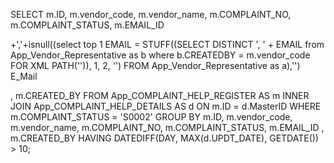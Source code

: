 SELECT  m.ID,  m.vendor_code, m.vendor_name, m.COMPLAINT_NO, m.COMPLAINT_STATUS,  m.EMAIL_ID

+','+isnull((select top 1 EMAIL = STUFF((SELECT DISTINCT ', ' + EMAIL from App_Vendor_Representative as b where b.CREATEDBY = m.vendor_code FOR XML PATH('')), 1, 2, '') FROM App_Vendor_Representative as a),'') E_Mail


,
m.CREATED_BY 
FROM  App_COMPLAINT_HELP_REGISTER AS m 
INNER JOIN  App_COMPLAINT_HELP_DETAILS  AS d ON  m.ID = d.MasterID 
WHERE       m.COMPLAINT_STATUS = 'S0002' 
GROUP BY  m.ID,  m.vendor_code, m.vendor_name, m.COMPLAINT_NO, m.COMPLAINT_STATUS, m.EMAIL_ID , 
m.CREATED_BY HAVING      DATEDIFF(DAY, MAX(d.UPDT_DATE), GETDATE()) > 10;
